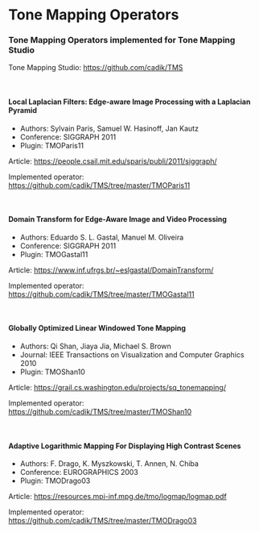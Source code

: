 # Tone Mapping Operators
### Tone Mapping Operators implemented for Tone Mapping Studio

Tone Mapping Studio: https://github.com/cadik/TMS

&nbsp;&nbsp;&nbsp;&nbsp;&nbsp;&nbsp;

#### Local Laplacian Filters: Edge-aware Image Processing with a Laplacian Pyramid
- Authors: Sylvain Paris, Samuel W. Hasinoff, Jan Kautz
- Conference: SIGGRAPH 2011
- Plugin: TMOParis11

Article: https://people.csail.mit.edu/sparis/publi/2011/siggraph/

Implemented operator: https://github.com/cadik/TMS/tree/master/TMOParis11

&nbsp;&nbsp;&nbsp;&nbsp;&nbsp;&nbsp;

#### Domain Transform for Edge-Aware Image and Video Processing
- Authors: Eduardo S. L. Gastal, Manuel M. Oliveira
- Conference: SIGGRAPH 2011
- Plugin: TMOGastal11

Article: https://www.inf.ufrgs.br/~eslgastal/DomainTransform/

Implemented operator: https://github.com/cadik/TMS/tree/master/TMOGastal11

&nbsp;&nbsp;&nbsp;&nbsp;&nbsp;&nbsp;

#### Globally Optimized Linear Windowed Tone Mapping
- Authors: Qi Shan, Jiaya Jia, Michael S. Brown
- Journal: IEEE Transactions on Visualization and Computer Graphics 2010
- Plugin: TMOShan10

Article: https://grail.cs.washington.edu/projects/sq_tonemapping/

Implemented operator: https://github.com/cadik/TMS/tree/master/TMOShan10

&nbsp;&nbsp;&nbsp;&nbsp;&nbsp;&nbsp;

#### Adaptive Logarithmic Mapping For Displaying High Contrast Scenes
- Authors: F. Drago, K. Myszkowski, T. Annen, N. Chiba
- Conference: EUROGRAPHICS 2003
- Plugin: TMODrago03

Article: https://resources.mpi-inf.mpg.de/tmo/logmap/logmap.pdf

Implemented operator: https://github.com/cadik/TMS/tree/master/TMODrago03

